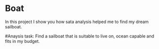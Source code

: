 # Boat
In this project I show you how sata analysis helped me to find my dream sailboat.


#Anaysis task:
Find a sailboat that is suitable to live on, ocean capable and fits in my budget.


